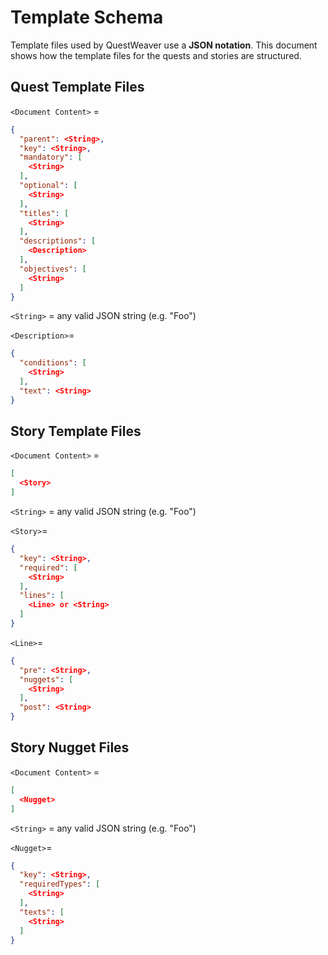 # Template Schema

Template files used by QuestWeaver use a **JSON notation**. 
This document shows how the template files for the quests and stories are structured.

## Quest Template Files

`<Document Content>` =
```json
{
  "parent": <String>,
  "key": <String>,
  "mandatory": [
    <String>
  ],
  "optional": [
    <String>
  ],
  "titles": [
    <String>
  ],
  "descriptions": [
    <Description>
  ],
  "objectives": [
    <String>
  ]
}
```

`<String>` = any valid JSON string (e.g. "Foo")

`<Description>`=
```json
{
  "conditions": [
    <String>
  ],
  "text": <String>
}
```

## Story Template Files

`<Document Content>` =
```json
[
  <Story>
]
```

`<String>` = any valid JSON string (e.g. "Foo")

`<Story>`=
```json
{
  "key": <String>,
  "required": [
    <String>
  ],
  "lines": [
    <Line> or <String>
  ]
}
```

`<Line>`=
```json
{
  "pre": <String>,
  "nuggets": [
    <String>
  ],
  "post": <String>
}
```

## Story Nugget Files

`<Document Content>` =
```json
[
  <Nugget>
]
```

`<String>` = any valid JSON string (e.g. "Foo")

`<Nugget>`=
```json
{
  "key": <String>,
  "requiredTypes": [
    <String>
  ],
  "texts": [
    <String>
  ]
}
```
